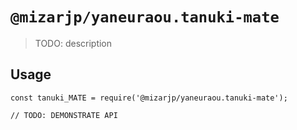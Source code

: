 # `@mizarjp/yaneuraou.tanuki-mate`

> TODO: description

## Usage

```
const tanuki_MATE = require('@mizarjp/yaneuraou.tanuki-mate');

// TODO: DEMONSTRATE API
```
